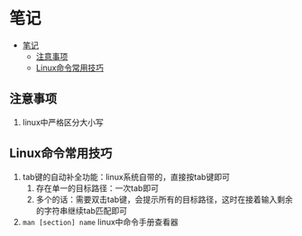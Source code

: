 # 笔记

- [笔记](#笔记)
  - [注意事项](#注意事项)
  - [Linux命令常用技巧](#linux命令常用技巧)

## 注意事项

1. linux中严格区分大小写

## Linux命令常用技巧

1. tab键的自动补全功能：linux系统自带的，直接按tab键即可
   1. 存在单一的目标路径：一次tab即可
   2. 多个的话：需要双击tab键，会提示所有的目标路径，这时在接着输入剩余的字符串继续tab匹配即可
2. `man [section] name` linux中命令手册查看器